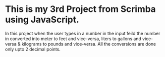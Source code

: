 # This is my 3rd Project from Scrimba using JavaScript. 
In this project when the user types in a number in the input feild the number in converted into meter to feet and vice-versa,
liters to gallons and vice-versa &
kilograms to pounds and vice-versa.
All the conversions are done only upto 2 decimal points.

